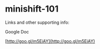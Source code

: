 # minishift-101


Links and other supporting info:

Google Doc

[http://goo.gl/m5EiAY](http://goo.gl/m5EiAY)
